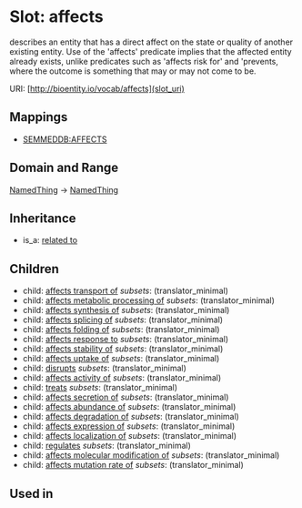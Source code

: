 # Slot: affects


describes an entity that has a direct affect on the state or quality of another existing entity. Use of the 'affects' predicate implies that the affected entity already exists, unlike predicates such as 'affects risk for' and 'prevents, where the outcome is something that may or may not come to be.

URI: [http://bioentity.io/vocab/affects](slot_uri)
## Mappings

 * [SEMMEDDB:AFFECTS](http://purl.obolibrary.org/obo/SEMMEDDB_AFFECTS)
## Domain and Range

[NamedThing](NamedThing.md) -> [NamedThing](NamedThing.md)
## Inheritance

 *  is_a: [related to](related_to.md)
## Children

 *  child: [affects transport of](affects_transport_of.md) *subsets*: (translator_minimal)
 *  child: [affects metabolic processing of](affects_metabolic_processing_of.md) *subsets*: (translator_minimal)
 *  child: [affects synthesis of](affects_synthesis_of.md) *subsets*: (translator_minimal)
 *  child: [affects splicing of](affects_splicing_of.md) *subsets*: (translator_minimal)
 *  child: [affects folding of](affects_folding_of.md) *subsets*: (translator_minimal)
 *  child: [affects response to](affects_response_to.md) *subsets*: (translator_minimal)
 *  child: [affects stability of](affects_stability_of.md) *subsets*: (translator_minimal)
 *  child: [affects uptake of](affects_uptake_of.md) *subsets*: (translator_minimal)
 *  child: [disrupts](disrupts.md) *subsets*: (translator_minimal)
 *  child: [affects activity of](affects_activity_of.md) *subsets*: (translator_minimal)
 *  child: [treats](treats.md) *subsets*: (translator_minimal)
 *  child: [affects secretion of](affects_secretion_of.md) *subsets*: (translator_minimal)
 *  child: [affects abundance of](affects_abundance_of.md) *subsets*: (translator_minimal)
 *  child: [affects degradation of](affects_degradation_of.md) *subsets*: (translator_minimal)
 *  child: [affects expression of](affects_expression_of.md) *subsets*: (translator_minimal)
 *  child: [affects localization of](affects_localization_of.md) *subsets*: (translator_minimal)
 *  child: [regulates](regulates.md) *subsets*: (translator_minimal)
 *  child: [affects molecular modification of](affects_molecular_modification_of.md) *subsets*: (translator_minimal)
 *  child: [affects mutation rate of](affects_mutation_rate_of.md) *subsets*: (translator_minimal)
## Used in

